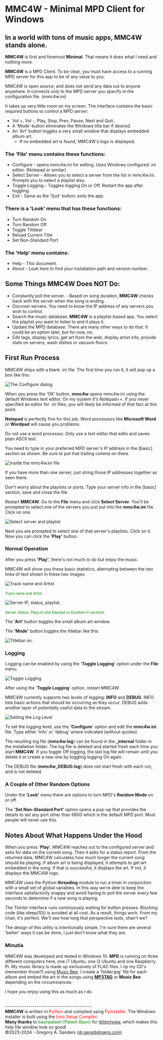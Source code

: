 # MMC4W - Minimal MPD Client for Windows

## In a world with tons of music apps, MMC4W stands alone.

**MMC4W** is first and foremost **Minimal**.  That means it does what I need and nothing more.  

**MMC4W** is a MPD Client.  To be clear, you must have access to a running MPD server for this app to be of any value to you.

MMC4W is open source, and does not send any data out to anyone anywhere.  It connects only to the MPD server you specify in the configuration file. (mmc4w.ini)

It takes up very little room on my screen. The interface contains the basic required buttons to control a MPD server:

- Vol +, Vol -, Play, Stop, Prev, Pause, Next and Quit.
- A 'Mode' button eliminates the Windows title bar if desired.
- An 'Art' button toggles a very small window that displays embedded album art.  
    - If no embedded art is found, MMC4W's logo is displayed.

### The **'File'** menu contains these functions:

- Configure - opens mmc4w.ini for editing. Uses Windows configured .ini editor. (Notepad or similar)
- Select Server - Allows you to select a server from the list in mmc4w.ini. Prompts you to select a playlist also.
- Toggle Logging - Toggles logging On or Off.  Restart the app after toggling.
- Exit - Same as the 'Quit' button: exits the app.

### There is a **'Look'** menu that has these functions:

- Turn Random On
- Turn Random Off
- Toggle Titlebar
- Reload Current Title
- Set Non-Standard Port

### The 'Help' menu contains:

- Help - This document.
- About - Look here to find your installation path and version number.

## Some Things MMC4W Does NOT Do:

- Constantly poll the server. - Based on song duration, **MMC4W** checks back with the server when the song is ending.
- Discover servers.  You need to know the IP address of any servers you wish to control.
- Search the music database.  **MMC4W** is a playlist-based app.  You select the playlist you want to listen to and it plays it.
- Update the MPD database.  There are many other ways to do that.  It could be an option later, but for now, no.
- Edit tags, display lyrics, get art from the web, display artist info, provide stats on servers, wash dishes or vacuum floors.

## First Run Process

MMC4W ships with a blank .ini file.  The first time you run it, it will pop up a box like this:

![The Configure dialog.](./_internal/edit_config_dialog.png)

When you press the 'OK' button, **mmc4w** opens mmc4w.ini using the default Windows text editor.  On my system it's Notepad++.  If you never specified an editor for .ini files, you will likely be informed of that fact at this point.

**Notepad** is perfectly fine for this job.  Word processors like **Microsoft Word** or **Wordpad** will cause you problems.  

Do not use a word processor.  Only use a text editor that edits and saves plain ASCII text.

You need to type in your preferred MPD server's IP address in the [basic] section as shown.  Be sure to put that trailing comma on there.

![inside the mmc4w.ini file](./_internal/config_ini_basics.png)

If you have more than one server, just string those IP addresses together as seen there.

Don't worry about the playlists or ports.  Type your server info in the [basic] section, save and close the file.

Restart **MMC4W**.  Go to the **File** menu and click **Select Server**.  You'll be prompted to select one of the servers you just put into the **mmc4w.ini** file.  Click on one.

![Select server and playlist](./_internal/select_playlist.png)

Next you are prompted to select one of that server's playlists.  Click on it.  Now you can click the **'Play'** button.

### Normal Operation

After you press **'Play'**, there's not much to do but enjoy the music.

MMC4W will show you these basic statistics, alternating between the two lines of text shown in these two images:

![Track name and Artist](./_internal/screen_1.png)</br></br><span style="color:green; font-size:smaller;">Track name and Artist.</span>

![Server IP, status, playlist.](./_internal/screen_2.png)</br></br><span style="color:green; font-size:smaller;">Server, Status, PlayList and Elapsed vs Duration in seconds.</span>

The **'Art'** button toggles the small album art window.

The **'Mode'** button toggles the titlebar like this:

![Titlebar on.](./_internal/titlebar.png)

### Logging 

Logging can be enabled by using the '**Toggle Logging**' option under the **File** menu.

![Toggle Logging](./_internal/toggle_logging.png)

After using the '**Toggle Logging**' option, restart MMC4W.

MMC4W currently supports two levels of logging: **INFO** and **DEBUG**.  INFO lists basic actions that should be occurring as they occur.  DEBUG adds another layer of potentially useful data to the stream.

![Setting the Log Level](./_internal/logging.png)

To set the logging level, use the '**Configure**' option and edit the **mmc4w.ini** file.  Type either 'info' or 'debug' where indicated (without quotes).

The resulting log file (**mmc4w.log**) can be found in the **_internal** folder in the installation folder.  The log file is deleted and started fresh each time you start **MMC4W**.  If you toggle Off logging, the last log file will remain until you delete it or create a new one by toggling logging On again.

The DEBUG file (**mmc4w_DEBUG.log**) does not start fresh with each run, and is not deleted.

### A Couple of Other Random Options

Under the **'Look'** menu there are options to turn MPD's **Random Mode** on or off.

The **'Set Non-Standard Port'** option opens a pop-up that provides the details to set any port other than 6600 which is the default MPD port.  Most people will never use this.

## Notes About What Happens Under the Hood

When you press '**Play**', MMC4W reaches out to the configured server and asks for data on the current song.  Then it asks for a status report.  From the returned data, MMC4W calculates how much longer the current song should be playing.  If album art is being displayed, it attempts to get art embedded in the song.  If that is successful, it displays the art.  If not, it displays the MMC4W logo.

MMC4W uses the Python **threading** module to run a timer in conjunction with a small set of global variables.  In this way we're able to keep the interface satisfactorily snappy and avoid having to poll the server every few seconds to determine if a new song is playing.

The Tkinter interface runs continuously waiting for button presses.  Blocking code (like sleep(10)) is avoided at all cost.  As a result, things work.  From my chair, it's perfect.  We'll see how long that perspective lasts, shan't we?

The design of this utility is intentionally simple.  I'm sure there are several 'better' ways it can be done, I just don't know what they are. 

### Minutia

MMC4W was developed and tested in Windows 10.  **MPD** is running on three different computers here, one i7 Ubuntu, one i3 Ubuntu and one Raspberry Pi.  My music library is made up exclusively of FLAC files.  I rip my CD's (remember those?) using [Music Bee](https://getmusicbee.com/).  I create a 'folder.jpg' file for each album and embed the art in the songs using **[MP3TAG](https://www.mp3tag.de/en/)** or **Music Bee** depending on the circumstances.

I hope you enjoy using this as much as I do.<br><br>

  -------------------------------------------- <br>
**MMC4W** is written in <span style="color:red;">Python</span> and complied using <span style="color:red;">Pyinstaller</span>.  The Windows installer is built using the <span style="color:red;">Inno Setup Compiler</span>.<br>
**Many thanks** to <span style="color:green;">bauripalash (Palash Bauri)</span> for [tkhtmlview](https://github.com/bauripalash/tkhtmlview), which makes this help file window look so good!<br>&copy;2023-2024 - Gregory A. Sanders (dr.gerg@drgerg.com)
